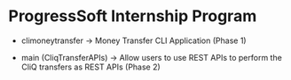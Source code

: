 # ProgressSoft Internship Program

- climoneytransfer -> Money Transfer CLI Application (Phase 1)

- main (CliqTransferAPIs) -> Allow users to use REST APIs to perform the CliQ transfers as REST APIs (Phase 2)

